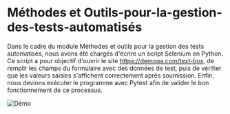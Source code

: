 # Méthodes et Outils-pour-la-gestion-des-tests-automatisés

Dans le cadre du module Méthodes et outils pour la gestion des tests automatisés, nous avons été chargés d'écrire un script Selenium en Python. Ce script a pour objectif d'ouvrir le site https://demoqa.com/text-box, de remplir les champs du formulaire avec des données de test, puis de vérifier que les valeurs saisies s'affichent correctement après soumission. Enfin, nous devions exécuter le programme avec Pytest afin de valider le bon fonctionnement de ce processus.
 
![Démo](images.gif/https://s4.ezgif.com/tmp/ezgif-4-655ca44e79.gif)
